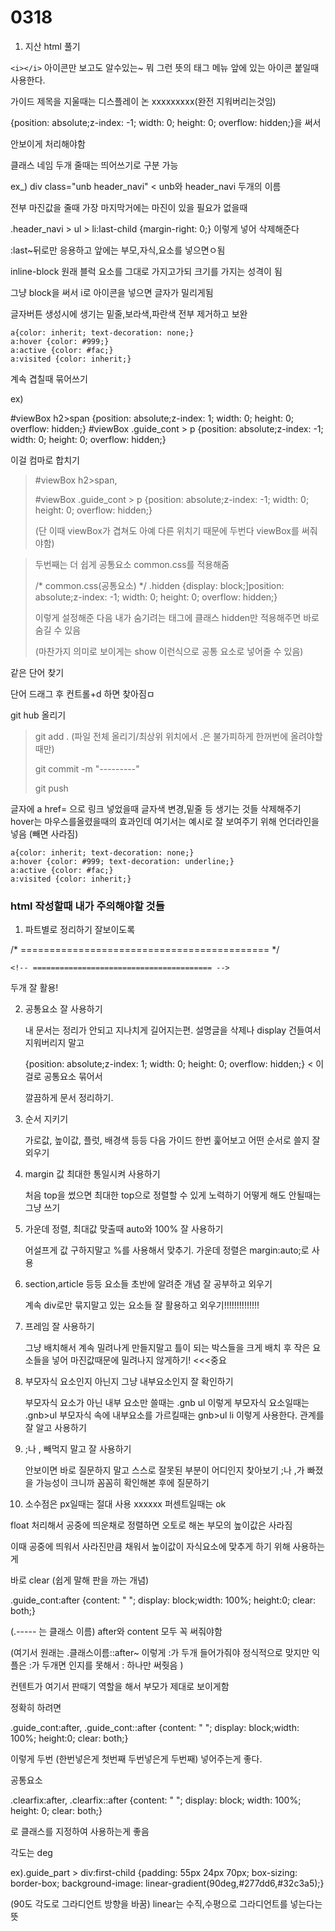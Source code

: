 # 0318

1. 지산 html 풀기







```<i></i>``` 아이콘만 보고도 알수있는~ 뭐 그런 뜻의 태그 메뉴 앞에 있는 아이콘 붙일때 사용한다.



가이드 제목을 지울때는 디스플레이 논 xxxxxxxxx(완전 지워버리는것임)

{position: absolute;z-index: -1; width: 0; height: 0; overflow: hidden;}을 써서

안보이게 처리해야함 



클래스 네임 두개 줄때는 띄어쓰기로 구분 가능

ex_) div class="unb header_navi" < unb와 header_navi 두개의 이름



전부 마진값을 줄때 가장 마지막거에는 마진이 있을 필요가 없을때

.header_navi > ul > li:last-child {margin-right: 0;} 이렇게 넣어 삭제해준다

:last~뒤로만 응용하고 앞에는 부모,자식,요소를 넣으면ㅇ됨



inline-block 원래 블럭 요소를 그대로 가지고가되 크기를 가지는 성격이 됨

그냥 block을 써서 i로 아이콘을 넣으면 글자가 밀리게됨



글자버튼 생성시에 생기는 밑줄,보라색,파란색 전부 제거하고 보완



    a{color: inherit; text-decoration: none;}
    a:hover {color: #999;}
    a:active {color: #fac;}
    a:visited {color: inherit;}
계속 겹칠때 묶어쓰기

ex)

#viewBox h2>span {position: absolute;z-index: 1;
                  width: 0; height: 0; overflow: hidden;}
#viewBox .guide_cont > p {position: absolute;z-index: -1;
                          width: 0; height: 0; overflow: hidden;}

이걸 컴마로 합치기

> #viewBox h2>span,
>
>  #viewBox .guide_cont > p {position: absolute;z-index: -1;
>                                                                                    width: 0; height: 0; overflow: hidden;}
>
> (단 이때 viewBox가 겹쳐도 아예 다른 위치기 때문에 두번다 viewBox를 써줘야함)



> 두번째는 더 쉽게 공통요소 common.css를 적용해줌
>
> /* common.css(공통요소) */
> .hidden {display: block;]position: absolute;z-index: -1;
>         width: 0; height: 0; overflow: hidden;}
>
> 이렇게 설정해준 다음 내가 숨기려는 태그에 클래스 hidden만 적용해주면 바로 숨길 수 있음
>
> (마찬가지 의미로 보이게는 show 이런식으로 공통 요소로 넣어줄 수 있음)



같은 단어 찾기

단어 드래그 후 컨트롤+d 하면 찾아짐ㅁ



git hub 올리기

> git add . (파일 전체 올리기/최상위 위치에서 .은 불가피하게 한꺼번에 올려야할때만)
>
> git commit -m "---------"
>
> git push



글자에 a href= 으로 링크 넣었을때 글자색 변경,밑줄 등 생기는 것들 삭제해주기 hover는 마우스를올렸을때의 효과인데 여기서는 예시로 잘 보여주기 위해 언더라인을 넣음 (빼면 사라짐)

    a{color: inherit; text-decoration: none;}
    a:hover {color: #999; text-decoration: underline;}
    a:active {color: #fac;}
    a:visited {color: inherit;}




### html 작성할때 내가 주의해야할 것들



1. 파트별로 정리하기 잘보이도록 

/* =========================================== */

```<!-- ======================================== -->```

두개 잘 활용! 



2. 공통요소 잘 사용하기

   내 문서는 정리가 안되고 지나치게 길어지는편. 설명글을 삭제나 display 건들여서 지워버리지 말고

    {position: absolute;z-index: 1; width: 0; height: 0; overflow: hidden;} < 이걸로 공통요소 묶어서

   깔끔하게 문서 정리하기.



3. 순서 지키기

   가로값, 높이값, 플럿, 배경색 등등 다음 가이드 한번 훑어보고 어떤 순서로 쓸지 잘 외우기



4. margin 값 최대한 통일시켜 사용하기

   처음 top을 썼으면 최대한 top으로 정렬할 수 있게 노력하기 어떻게 해도 안될때는 그냥  쓰기



5. 가운데 정렬, 최대값 맞출때 auto와 100% 잘 사용하기

   어설프게 값 구하지말고 %를 사용해서 맞추기. 가운데 정렬은 margin:auto;로 사용

   

6. section,article 등등 요소들 초반에 알려준 개념 잘 공부하고 외우기

   계속 div로만 묶지말고 있는 요소들 잘 활용하고 외우기!!!!!!!!!!!!!!



7. 프레임 잘 사용하기

   그냥 배치해서 계속 밀려나게 만들지말고 틀이 되는 박스들을 크게 배치 후 작은 요소들을 넣어 마진값때문에 밀려나지 않게하기! <<<중요



8. 부모자식 요소인지 아닌지 그냥 내부요소인지 잘 확인하기

   부모자식 요소가 아닌 내부 요소만 쓸때는 .gnb ul 이렇게 부모자식 요소일때는 .gnb>ul 부모자식 속에 내부요소를 가르킬때는 gnb>ul li 이렇게 사용한다. 관계를 잘 알고 사용하기



9. ;나 , 빼먹지 말고 잘 사용하기

   안보이면 바로 질문하지 말고 스스로 잘못된 부분이 어디인지 찾아보기 ;나 ,가 빠졌을 가능성이 크니까 꼼꼼히 확인해본 후에 질문하기



10. 소수점은 px일때는 절대 사용 xxxxxx 퍼센트일때는 ok





float 처리해서 공중에 띄운채로 정렬하면 오토로 해논 부모의 높이값은 사라짐

이때 공중에 띄워서 사라진만큼 채워서 높이값이 자식요소에 맞추게 하기 위해 사용하는게

바로 clear (쉽게 말해 판을 까는 개념)

.guide_cont:after {content: " "; display: block;width: 100%; height:0; clear: both;}

(.----- 는 클래스 이름) after와 content 모두 꼭 써줘야함

(여기서 원래는 .클래스이름::after~ 이렇게 :가 두개 들어가줘야 정식적으로 맞지만 익플은 :가 두개면 인지를 못해서 : 하나만 써줫음 )

컨텐트가 여기서 판때기 역할을 해서 부모가 제대로 보이게함



정확히 하려면

.guide_cont:after, .guide_cont::after {content: " "; display: block;width: 100%; height:0; clear: both;}

이렇게 두번 (한번넣은게 첫번째 두번넣은게 두번째) 넣어주는게 좋다.



공통요소

.clearfix:after, .clearfix::after {content: " "; display: block; width: 100%; height: 0; clear: both;}

로 클래스를 지정하여 사용하는게 좋음



각도는 deg

ex).guide_part > div:first-child {padding: 55px 24px 70px; box-sizing: border-box;
                               background-image: linear-gradient(90deg,#277dd6,#32c3a5);}

(90도 각도로 그라디언트 방향을 바꿈) linear는 수직,수평으로 그라디언트를 넣는다는 뜻